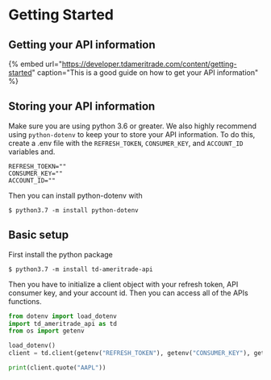 # Getting Started

## Getting your API information

{% embed url="https://developer.tdameritrade.com/content/getting-started" caption="This is a good guide on how to get your API information" %}

## Storing your API information

Make sure you are using python 3.6 or greater. We also highly recommend using `python-dotenv` to keep your to store your API information. To do this, create a .env file with the `REFRESH_TOKEN`, `CONSUMER_KEY`, and `ACCOUNT_ID` variables and.

```text
REFRESH_TOEKN=""
CONSUMER_KEY=""
ACCOUNT_ID=""
```

Then you can install python-dotenv with 

```text
$ python3.7 -m install python-dotenv
```

## Basic setup

First install the python package

```text
$ python3.7 -m install td-ameritrade-api
```

Then you have to initialize a client object with your refresh token, API consumer key, and your account id. Then you can access all of the APIs functions.

```python
from dotenv import load_dotenv
import td_ameritrade_api as td
from os import getenv

load_dotenv()
client = td.client(getenv("REFRESH_TOKEN"), getenv("CONSUMER_KEY"), getenv("ACCOUNT_ID"))

print(client.quote("AAPL"))
```



